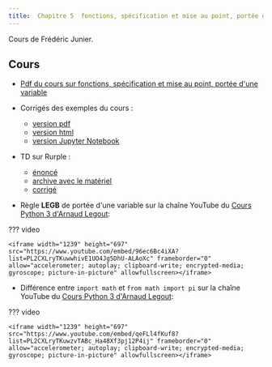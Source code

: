 ```yaml
---
title:  Chapitre 5  fonctions, spécification et mise au point, portée d'une variable
---
```




Cours de Frédéric Junier.

## Cours

* [Pdf du cours sur  fonctions, spécification et mise au point, portée d'une variable](chapitre5/Chapitre5-Fonctions-PorteeVariable-2020.pdf)

* Corrigés des exemples du cours :
    * [version pdf](chapitre5/corrige-cours/Corrige_Cours_Chapitre5_Fonctions.pdf)
    * [version html](chapitre5/corrige-cours/Corrige_Cours_Chapitre5_Fonctions.html)
    * [version Jupyter Notebook](https://mybinder.org/v2/gh/parc-nsi/premiere-nsi/master?filepath=chapitre5/corrige-cours/Corrige_Cours_Chapitre5_Fonctions.ipynb)

* TD sur Rurple :
    * [énoncé](chapitre5/TD-Rurple/PremiereNSI-TD-Rurple-2021.pdf)
    * [archive avec le matériel](chapitre5/TD-Rurple/RurpleEleve.zip)
    * [corrigé](chapitre5/TD-Rurple/ressources/corrige-Rurple-TD-Fonctions.py)

  
* Règle __LEGB__ de portée d'une variable sur la chaîne YouTube du [Cours Python 3 d'Arnaud Legout](https://www.youtube.com/channel/UCIlUBOXnXjxdjmL_atU53kA):


??? video

    <iframe width="1239" height="697" src="https://www.youtube.com/embed/96ec6Bc4iXA?list=PL2CXLryTKuwwhivE1UO4Jg5DhU-ALAoXc" frameborder="0" allow="accelerometer; autoplay; clipboard-write; encrypted-media; gyroscope; picture-in-picture" allowfullscreen></iframe>


* Différence entre `import math` et `from math import pi` sur la chaîne YouTube du [Cours Python 3 d'Arnaud Legout](https://www.youtube.com/channel/UCIlUBOXnXjxdjmL_atU53kA):


??? video

    <iframe width="1239" height="697" src="https://www.youtube.com/embed/qeFLl4fKuf8?list=PL2CXLryTKuwzvTABc_Ha48Xf3pj12P4ij" frameborder="0" allow="accelerometer; autoplay; clipboard-write; encrypted-media; gyroscope; picture-in-picture" allowfullscreen></iframe>
